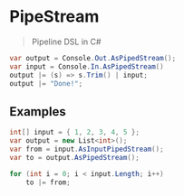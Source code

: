 # PipeStream

> Pipeline DSL in C#

```csharp
var output = Console.Out.AsPipedStream();
var input = Console.In.AsPipedStream()
output |= (s) => s.Trim() | input;
output |= "Done!";
```

## Examples

```csharp
int[] input = { 1, 2, 3, 4, 5 };
var output = new List<int>();
var from = input.AsInputPipedStream();
var to = output.AsPipedStream();

for (int i = 0; i < input.Length; i++)
    to |= from;
```